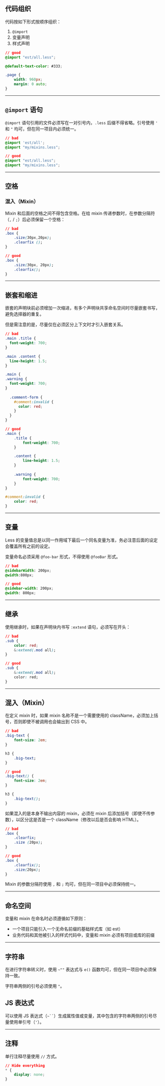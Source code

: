 ## 代码组织

代码按如下形式按顺序组织：

1. `@import`
2. 变量声明
3. 样式声明

```css
// good
@import "est/all.less";

@default-text-color: #333;

.page {
    width: 960px;
    margin: 0 auto;
}
```

***

## `@import` 语句

`@import` 语句引用的文件必须写在一对引号内，`.less` 后缀不得省略。引号使用 `'` 和 `"` 均可，但在同一项目内必须统一。

```css
// bad
@import 'est/all';
@import "my/mixins.less";
```
```css
// good
@import "est/all.less";
@import "my/mixins.less";
```

***

## 空格

### 混入（Mixin）

Mixin 和后面的空格之间不得包含空格。在给 mixin 传递参数时，在参数分隔符（`,` / `;`）后必须保留一个空格：

```css
// bad
.box {
    .size(30px,20px);
    .clearfix ();
}
```
```css
// good
.box {
    .size(30px, 20px);
    .clearfix();
}
```

***

## 嵌套和缩进


嵌套的声明块前必须增加一次缩进，有多个声明块共享命名空间时尽量嵌套书写，避免选择器的重复。

但是需注意的是，尽量仅在必须区分上下文时才引入嵌套关系。

```css
// bad
.main .title {
  font-weight: 700;
}

.main .content {
  line-height: 1.5;
}

.main {
.warning {
  font-weight: 700;
}
    
  .comment-form {
    #comment:invalid {
      color: red;
    }
  }
}
```
```css
// good
.main {
    .title {
        font-weight: 700;
    }

    .content {
        line-height: 1.5;
    }
    
    .warning {
        font-weight: 700;
    }
}

#comment:invalid {
    color: red;
}
```

***

## 变量

Less 的变量值总是以同一作用域下最后一个同名变量为准，务必注意后面的设定会覆盖所有之前的设定。

变量命名必须采用 `@foo-bar` 形式，不得使用 `@fooBar` 形式。

```css
// bad
@sidebarWidth: 200px;
@width:800px;
```
```css
// good
@sidebar-width: 200px;
@width: 800px;
```

***

## 继承

使用继承时，如果在声明块内书写 `:extend` 语句，必须写在开头：

```css
// bad
.sub {
    color: red;
    &:extend(.mod all);
}
```
```css
// good
.sub {
    &:extend(.mod all);
    color: red;
}
```

***

## 混入（Mixin）

在定义 mixin 时，如果 mixin 名称不是一个需要使用的 className，必须加上括号，否则即使不被调用也会输出到 CSS 中。

```css
// bad
.big-text {
    font-size: 2em;
}

h3 {
    .big-text;
}
```
```css
// good
.big-text() {
    font-size: 2em;
}

h3 {
    .big-text();
}
```

如果混入的是本身不输出内容的 mixin，必须在 mixin 后添加括号（即使不传参数），以区分这是否是一个 className（修改以后是否会影响 HTML）。

```css
// bad
.box {
    .clearfix;
    .size (20px);
}
```
```css
// good
.box {
    .clearfix();
    .size(20px);
}
```

Mixin 的参数分隔符使用 `,` 和 `;` 均可，但在同一项目中必须保持统一。

***

## 命名空间

变量和 mixin 在命名时必须遵循如下原则：

* 一个项目只能引入一个无命名前缀的基础样式库（如 est）
* 业务代码和其他被引入的样式代码中，变量和 mixin 必须有项目或库的前缀

***

## 字符串

在进行字符串转义时，使用 `~""` 表达式与 `e()` 函数均可，但在同一项目中必须保持一致。

字符串两侧的引号必须使用 `"`。

## JS 表达式

可以使用 JS 表达式（<code>~\`\`</code>）生成属性值或变量，其中包含的字符串两侧的引号尽量使用单引号（`'`）。

***

## 注释

单行注释尽量使用 `//` 方式。

```css
// Hide everything
* {
    display: none;
}
```